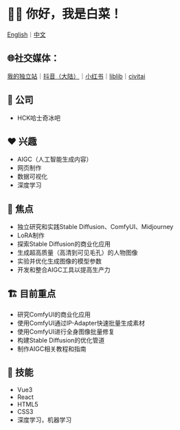 # 👋🏻 你好，我是白菜！

[English](/README.md)｜[中文](/Chinese.md)

## 🌐社交媒体：  
[我的独立站](https://www.zhengjiyuan.top)｜[抖音（大陆）](https://www.douyin.com/user/MS4wLjABAAAA478CnKTrQH1n87AkVVEPcwKV-MQsyUQwnxzGLDm_LA0)｜[小红书](https://www.xiaohongshu.com/user/profile/5fc2948e0000000001000b4e?xhsshare=CopyLink&appuid=5fc2948e0000000001000b4e&apptime=1716350434)｜[liblib](https://www.liblib.art/userpage/c0e1c819d36c4bce9b077e04f9eaf693/publish/image)｜[civitai](https://civitai.com/user/1637083533489/posts)

## 💼 公司
- HCK哈士奇冰吧

## ❤️ 兴趣
- AIGC（人工智能生成内容）
- 网页制作
- 数据可视化
- 深度学习

## 🤖 焦点
- 独立研究和实践Stable Diffusion、ComfyUI、Midjourney
- LoRA制作
- 探索Stable Diffusion的商业化应用
- 生成超高质量（高清到可见毛孔）的人物图像
- 实验并优化生成图像的模型参数
- 开发和整合AIGC工具以提高生产力

## 🏗️ 目前重点
- 研究ComfyUI的商业化应用
- 使用ComfyUI通过IP-Adapter快速批量生成素材
- 使用ComfyUI进行全身图像批量修复
- 构建Stable Diffusion的优化管道
- 制作AIGC相关教程和指南

## 🌟 技能
- Vue3
- React
- HTML5
- CSS3
- 深度学习，机器学习
